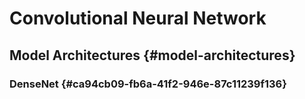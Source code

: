 # Convolutional Neural Network


## Model Architectures {#model-architectures}


### DenseNet {#ca94cb09-fb6a-41f2-946e-87c11239f136}
